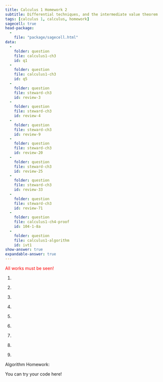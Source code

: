 ```yaml
---
title: Calculus 1 Homework 2
subtitle: Differential techniques, and the intermediate value theorem
tags: [calculus 1, calculus, homework]
sagecell: true
head-package:
  -
    file: "package/sagecell.html"
data:
  -
    folder: question
    file: calculus1-ch3
    id: q1
  -
    folder: question
    file: calculus1-ch3
    id: q5
  - 
    folder: question
    file: steward-ch3
    id: review-3
  -
    folder: question
    file: steward-ch3
    id: review-4
  -
    folder: question
    file: steward-ch3
    id: review-9
  -
    folder: question
    file: steward-ch3
    id: review-20
  -
    folder: question
    file: steward-ch3
    id: review-25
  -
    folder: question
    file: steward-ch3
    id: review-33
  -
    folder: question
    file: steward-ch3
    id: review-71
  -
    folder: question
    file: calculus1-ch4-proof
    id: 104-1-8a
  -
    folder: question
    file: calculus1-algorithm
    id: ivt1
show-answer: true
expandable-answer: true
---
```

<span style="color:red;">All works must be seen!</span>

1. <div id='question-question-calculus1-ch3-q1'></div>

2. <div id='question-question-steward-ch3-review-3'></div>

3. <div id='question-question-steward-ch3-review-4'></div>

4. <div id='question-question-steward-ch3-review-20'></div>

5. <div id='question-question-steward-ch3-review-25'></div>

6. <div id='question-question-steward-ch3-review-33'></div>

7. <div id='question-question-steward-ch3-review-71'></div>

9. <div id='question-question-calculus1-ch3-q5'></div>

10. <div id='question-question-calculus1-ch4-proof-104-1-8a'></div>

Algorithm Homework:

<div id='question-question-calculus1-algorithm-ivt1'></div>

<div class='compute'>You can try your code here!</div>